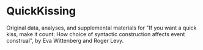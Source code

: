# QuickKissing
Original data, analyses, and supplemental materials for "If you want a quick kiss, make it count: How choice of syntactic construction affects event construal", by Eva Wittenberg and Roger Levy.
